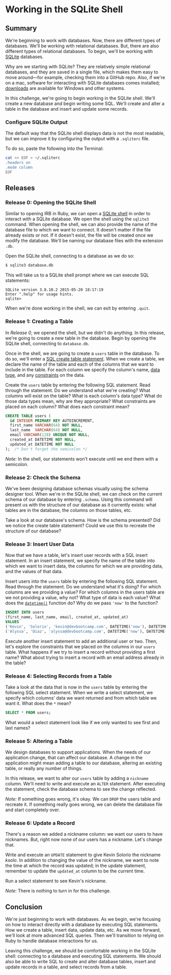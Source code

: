 # Working in the SQLite Shell

## Summary 
We're beginning to work with databases.  Now, there are different types of databases.  We'll be working with relational databases.  But, there are also different types of relational databases.  To begin, we'll be working with [SQLite](http://en.wikipedia.org/wiki/SQLite) databases.

Why are we starting with SQLite?  They are relatively simple relational databases, and they are saved in a single file, which makes them easy to move around—for example, checking them into a GitHub repo.  Also, if we're on a mac, software for interacting with SQLite databases comes installed; [downloads][sqlite downloads] are available for Windows and other systems.

In this challenge, we're going to begin working in the SQLite shell.  We'll create a new database and begin writing some SQL.  We'll create and alter a table in the database and insert and update some records.


### Configure SQLite Output
The default way that the SQLite shell displays data is not the most readable, but we can improve it by configuring the output with a `.sqliterc` file.

To do so, paste the following into the Terminal:

```bash
cat << EOF > ~/.sqliterc
.headers on
.mode column
EOF
```

## Releases
### Release 0:  Opening the SQLite Shell
Similar to opening IRB in Ruby, we can open a [SQLite shell] in order to interact with a SQLite database.  We open the shell using the `sqlite3` command.  When opening the shell, we can also provide the name of the database file to which we want to connect.  It doesn't matter if the file already exists or not. If it doesn't exist, the file will be created once we modify the database.  We'll be naming our database files with the extension `.db`.

Open the SQLite shell, connecting to a database as we do so:
```bash
$ sqlite3 database.db
```

This will take us to a SQLite shell prompt where we can execute SQL statements:

```text
SQLite version 3.8.10.2 2015-05-20 18:17:19
Enter ".help" for usage hints.
sqlite> 
```

When we're done working in the shell, we can exit by entering `.quit`.


### Release 1:  Creating a Table
In *Release 0*, we opened the shell, but we didn't do anything.  In this release, we're going to create a new table in the database.  Begin by opening the SQLite shell, connecting to `database.db`.

Once in the shell, we are going to create a `users` table in the database.  To do so, we'll enter a [SQL create table statement][].  When we create a table, we declare the name of the table and each of the columns that we want to include in the table.  For each column we specify the column's name, [data type][sqlite data types], and any [constraints][] on the data.

Create the `users` table by entering the following SQL statement.  Read through the statement.  Do we understand what we're creating?  What columns will exist on the table?  What is each column's data type?  What do those data types mean, why are they appropriate?  What constraints are placed on each column?  What does each constraint mean?

```sql
CREATE TABLE users (
  id INTEGER PRIMARY KEY AUTOINCREMENT,
  first_name VARCHAR(64) NOT NULL,
  last_name  VARCHAR(64) NOT NULL,
  email VARCHAR(128) UNIQUE NOT NULL,
  created_at DATETIME NOT NULL,
  updated_at DATETIME NOT NULL
);  /* Don't forget the semicolon */
```

*Note:*  In the shell, our statements won't execute until we end them with a semicolon.


### Release 2:  Check the Schema
We've been designing database schemas visually using the schema designer tool.  When we're in the SQLite shell, we can check on the current schema of our database by entering `.schema`.  Using this command will present us with the structure of our database as it currently exists:  what tables are in the database, the columns on those tables, etc.

Take a look at our database's schema.  How is the schema presented?  Did we notice the create table statement?  Could we use this to recreate the structure of our database?


### Release 3: Insert User Data
Now that we have a table, let's insert user records with a SQL insert statement.  In an insert statement, we specify the name of the table into which we want to insert data, the columns for which we are providing data, and the values of that data.

Insert users into the `users` table by entering the following SQL statement.  Read through the statement.  Do we understand what it's doing?  For which columns are we providing a value?  For which columns in the users table are we not providing a value, why not?  What type of data is each value?  What does the [`datetime()`][datetime function] function do?  Why do we pass `'now'` to the function?

```sql
INSERT INTO users
(first_name, last_name, email, created_at, updated_at)
VALUES
('Kevin', 'Solorio', 'kevin@devbootcamp.com', DATETIME('now'), DATETIME('now')),
('Alyssa', 'Diaz', 'alyssa@devbootcamp.com', DATETIME('now'), DATETIME('now'));
```

Execute another insert statement to add an additional user or two.  Then, let's explore the constraints that we placed on the columns in our `users` table.  What happens if we try to insert a record without providing a first name?  What about trying to insert a record with an email address already in the table?


### Release 4: Selecting Records from a Table
Take a look at the data that is now in the `users` table by entering the following SQL select statement.  When we write a select statement, we specify which columns' data we want returned and from which table we want it.  What does the `*` mean?

```sql
SELECT * FROM users;
```

What would a select statement look like if we only wanted to see first and last names?


### Release 5: Altering a Table
We design databases to support applications.  When the needs of our application change, that can affect our database.  A change in the application might mean adding a table to our database, altering an existing table, or really any number of things.

In this release, we want to alter our `users` table by adding a `nickname` column.  We'll need to write and execute an `ALTER` statement.  After executing the statement, check the database schema to see the change reflected.

*Note:* If something goes wrong, it's okay.  We can `DROP` the users table and recreate it.  If something really goes wrong, we can delete the database file and start completely over.


### Release 6: Update a Record
There's a reason we added a nickname column: we want our users to have nicknames.  But, right now none of our users has a nickname.  Let's change that.

Write and execute an `UPDATE` statement to give Kevin Solorio the nickname *ksolo*.  In addition to changing the value of the nickname, we want to note the time at which the record was updated; in the update statement, remember to update the `updated_at` column to be the current time.

Run a select statement to see Kevin's nickname.

*Note:* There is nothing to turn in for this challenge.


## Conclusion
We're just beginning to work with databases.  As we begin, we're focusing on how to interact directly with a database by executing SQL statements.  How we create a table, insert data, update data, etc.  As we move forward, we'll look at more advanced SQL queries.  Then we'll transition to relying on Ruby to handle database interactions for us.

Leaving this challenge, we should be comfortable working in the SQLite shell: connecting to a database and executing SQL statements.  We should also be able to write SQL to create and alter database tables, insert and update records in a table, and select records from a table.


[constraints]: http://www.w3schools.com/sql/sql_constraints.asp
[datetime function]: http://www.techonthenet.com/sqlite/functions/datetime.php
[sql create table statement]: http://www.w3schools.com/sql/sql_create_table.asp
[sqlite data types]: http://www.sqlite.org/datatype3.html
[sqlite downloads]: https://www.sqlite.org/download.html
[sqlite shell]: https://www.sqlite.org/cli.html

